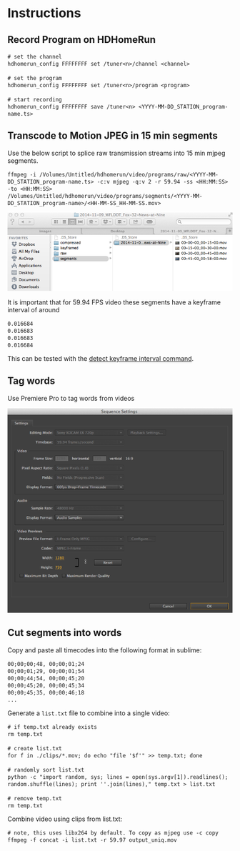 # Instructions

## Record Program on HDHomeRun

```
# set the channel
hdhomerun_config FFFFFFFF set /tuner<n>/channel <channel>

# set the program
hdhomerun_config FFFFFFFF set /tuner<n>/program <program>

# start recording
hdhomerun_config FFFFFFFF save /tuner<n> <YYYY-MM-DD_STATION_program-name.ts>
```

## Transcode to Motion JPEG in 15 min segments

Use the below script to splice raw transmission streams into 15 min mjpeg segments. 

```
ffmpeg -i /Volumes/Untitled/hdhomerun/video/programs/raw/<YYYY-MM-DD_STATION_program-name.ts> -c:v mjpeg -q:v 2 -r 59.94 -ss <HH:MM:SS> -to <HH:MM:SS> /Volumes/Untitled/hdhomerun/video/programs/segments/<YYYY-MM-DD_STATION_program-name>/<HH-MM-SS_HH-MM-SS.mov>
```

![Segment Files](images/segment_files.png)

It is important that for 59.94 FPS video these segments have a keyframe interval of around

```
0.016684
0.016683
0.016683
0.016684
```

This can be tested with the [detect keyframe interval command](COMMANDS.md#Detect-keyframe-interval).

## Tag words

Use Premiere Pro to tag words from videos

![Premiere Pro Sequence Settings](images/sequence_settings.png)

## Cut segments into words

Copy and paste all timecodes into the following format in sublime:

```
00;00;00;48, 00;00;01;24
00;00;01;29, 00;00;01;54
00;00;44;54, 00;00;45;20
00;00;45;20, 00;00;45;34
00;00;45;35, 00;00;46;18
...
```

Generate a `list.txt` file to combine into a single video:

```
# if temp.txt already exists
rm temp.txt

# create list.txt
for f in ./clips/*.mov; do echo "file '$f'" >> temp.txt; done

# randomly sort list.txt
python -c "import random, sys; lines = open(sys.argv[1]).readlines(); random.shuffle(lines); print ''.join(lines)," temp.txt > list.txt

# remove temp.txt
rm temp.txt

```

Combine video using clips from list.txt:

```
# note, this uses libx264 by default. To copy as mjpeg use -c copy
ffmpeg -f concat -i list.txt -r 59.97 output_uniq.mov
```